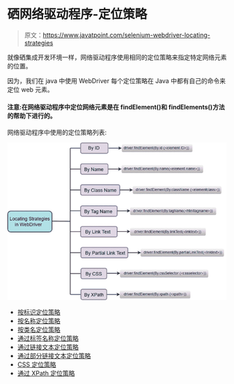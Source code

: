 # 硒网络驱动程序-定位策略

> 原文：<https://www.javatpoint.com/selenium-webdriver-locating-strategies>

就像硒集成开发环境一样，网络驱动程序使用相同的定位策略来指定特定网络元素的位置。

因为，我们在 java 中使用 WebDriver 每个定位策略在 Java 中都有自己的命令来定位 web 元素。

#### 注意:在网络驱动程序中定位网络元素是在 findElement()和 findElements()方法的帮助下进行的。

网络驱动程序中使用的定位策略列表:

![Selenium WebDriver Locating Strategies](img/6de8d3c57a72080495bec21589dc3514.png)

*   [按标识定位策略](selenium-webdriver-locating-strategies-by-id)
*   [按名称定位策略](selenium-webdriver-locating-strategies-by-name)
*   [按类名定位策略](selenium-webdriver-locating-strategies-by-class-name)
*   [通过标签名称定位策略](selenium-webdriver-locating-strategies-by-tag-name)
*   [通过链接文本定位策略](selenium-webdriver-locating-strategies-by-link-text)
*   [通过部分链接文本定位策略](selenium-webdriver-locating-strategies-by-partial-link-text)
*   [CSS 定位策略](selenium-webdriver-locating-strategies-by-css)
*   [通过 XPath 定位策略](selenium-webdriver-locating-strategies-by-xpath)